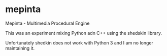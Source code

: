 # mepinta
Mepinta - Multimedia Procedural Engine

This was an experiment mixing Python adn C++ using the shedskin library.

Unfortunately shedkin does not work with Python 3 and I am no longer maintaining it.
